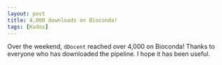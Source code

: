 ```yaml
---
layout: post
title: 4,000 downloads on Bioconda!
tags: [Kudos]
---
```


Over the weekend, `dDocent` reached over 4,000 on Bioconda!  Thanks to everyone who has downloaded the pipeline.  I hope it has been useful.
